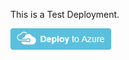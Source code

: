 This is a Test Deployment.

<a href="https://portal.azure.com/#create/Microsoft.Template/uri/https%3A%2F%2Fraw.githubusercontent.com%2F0marni%2FAzureLab%2Fmaster%2Fazuredeploy.json" target="_blank">
<img src="https://raw.githubusercontent.com/Azure/azure-quickstart-templates/master/1-CONTRIBUTION-GUIDE/images/deploytoazure.png"/>
</a>

